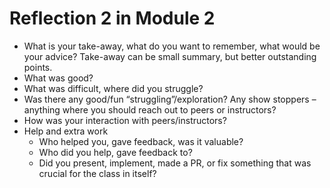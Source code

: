 # Reflection 2 in Module 2

- What is your take-away, what do you want to remember, what would be your advice?
  Take-away can be small summary, but better outstanding points.
- What was good?
- What was difficult, where did you struggle?
- Was there any good/fun “struggling”/exploration?
  Any show stoppers – anything where you should reach out to peers or instructors? 
- How was your interaction with peers/instructors?
- Help and extra work
  - Who helped you, gave feedback, was it valuable?
  - Who did you help, gave feedback to?
  - Did you present, implement, made a PR, or fix something that was crucial for the class in itself?
